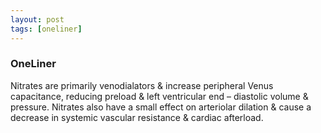 ```yaml
---
layout: post
tags: [oneliner]
---
```



### OneLiner

Nitrates are primarily venodialators & increase peripheral Venus capacitance, reducing preload & left ventricular end – diastolic volume & pressure. Nitrates also have a small effect on arteriolar dilation & cause a decrease in systemic vascular resistance & cardiac afterload.
